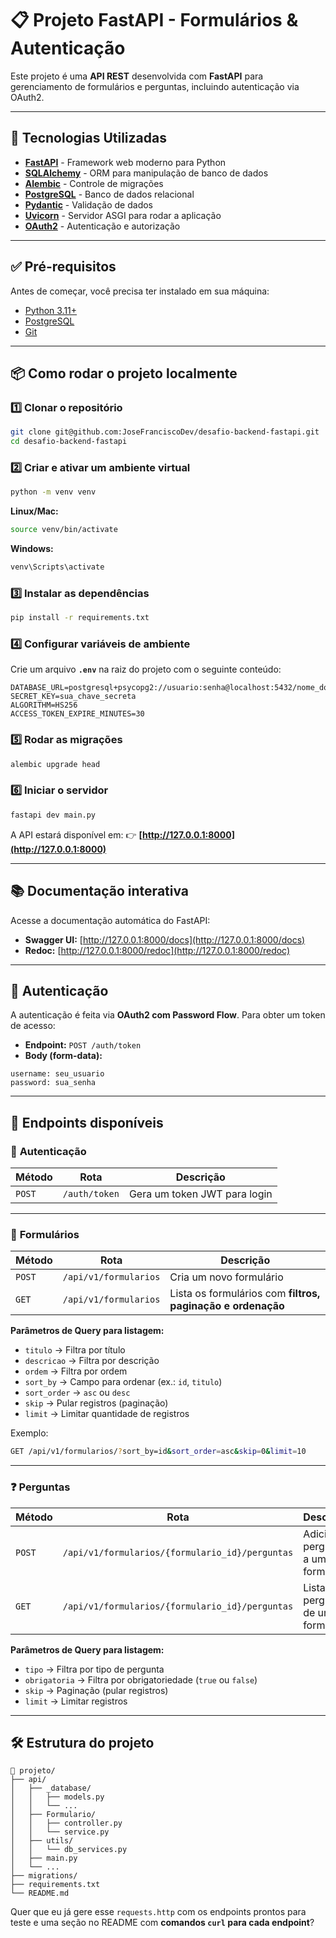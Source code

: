 # 📋 Projeto FastAPI - Formulários & Autenticação

Este projeto é uma **API REST** desenvolvida com **FastAPI** para gerenciamento de formulários e perguntas, incluindo autenticação via OAuth2.

---

## 🚀 Tecnologias Utilizadas

- **[FastAPI](https://fastapi.tiangolo.com/)** - Framework web moderno para Python
- **[SQLAlchemy](https://www.sqlalchemy.org/)** - ORM para manipulação de banco de dados
- **[Alembic](https://alembic.sqlalchemy.org/)** - Controle de migrações
- **[PostgreSQL](https://www.postgresql.org/)** - Banco de dados relacional
- **[Pydantic](https://docs.pydantic.dev/)** - Validação de dados
- **[Uvicorn](https://www.uvicorn.org/)** - Servidor ASGI para rodar a aplicação
- **[OAuth2](https://fastapi.tiangolo.com/tutorial/security/oauth2-jwt/)** - Autenticação e autorização

---

## ✅ Pré-requisitos

Antes de começar, você precisa ter instalado em sua máquina:

- [Python 3.11+](https://www.python.org/downloads/)
- [PostgreSQL](https://www.postgresql.org/)
- [Git](https://git-scm.com/)

---

## 📦 Como rodar o projeto localmente

### 1️⃣ **Clonar o repositório**
```bash
git clone git@github.com:JoseFranciscoDev/desafio-backend-fastapi.git
cd desafio-backend-fastapi
````

### 2️⃣ **Criar e ativar um ambiente virtual**

```bash
python -m venv venv
```

**Linux/Mac:**

```bash
source venv/bin/activate
```

**Windows:**

```bash
venv\Scripts\activate
```

### 3️⃣ **Instalar as dependências**

```bash
pip install -r requirements.txt
```

### 4️⃣ **Configurar variáveis de ambiente**

Crie um arquivo **`.env`** na raiz do projeto com o seguinte conteúdo:

```env
DATABASE_URL=postgresql+psycopg2://usuario:senha@localhost:5432/nome_do_banco
SECRET_KEY=sua_chave_secreta
ALGORITHM=HS256
ACCESS_TOKEN_EXPIRE_MINUTES=30
```

### 5️⃣ **Rodar as migrações**

```bash
alembic upgrade head
```

### 6️⃣ **Iniciar o servidor**

```bash
fastapi dev main.py
```

A API estará disponível em:
👉 **[http://127.0.0.1:8000](http://127.0.0.1:8000)**

---

## 📚 Documentação interativa

Acesse a documentação automática do FastAPI:

* **Swagger UI:** [http://127.0.0.1:8000/docs](http://127.0.0.1:8000/docs)
* **Redoc:** [http://127.0.0.1:8000/redoc](http://127.0.0.1:8000/redoc)

---

## 🔑 Autenticação

A autenticação é feita via **OAuth2 com Password Flow**.
Para obter um token de acesso:

* **Endpoint:** `POST /auth/token`
* **Body (form-data):**

```text
username: seu_usuario
password: sua_senha
```

---

## 📌 Endpoints disponíveis

### 🔐 **Autenticação**

| Método | Rota          | Descrição                    |
| ------ | ------------- | ---------------------------- |
| `POST` | `/auth/token` | Gera um token JWT para login |

---

### 📝 **Formulários**

| Método | Rota                  | Descrição                                                   |
| ------ | --------------------- | ----------------------------------------------------------- |
| `POST` | `/api/v1/formularios` | Cria um novo formulário                                     |
| `GET`  | `/api/v1/formularios` | Lista os formulários com **filtros, paginação e ordenação** |

**Parâmetros de Query para listagem:**

* `titulo` → Filtra por título
* `descricao` → Filtra por descrição
* `ordem` → Filtra por ordem
* `sort_by` → Campo para ordenar (ex.: `id`, `titulo`)
* `sort_order` → `asc` ou `desc`
* `skip` → Pular registros (paginação)
* `limit` → Limitar quantidade de registros

Exemplo:

```bash
GET /api/v1/formularios/?sort_by=id&sort_order=asc&skip=0&limit=10
```

---

### ❓ **Perguntas**

| Método | Rota                                            | Descrição                          |
| ------ | ----------------------------------------------- | ---------------------------------- |
| `POST` | `/api/v1/formularios/{formulario_id}/perguntas` | Adiciona perguntas a um formulário |
| `GET`  | `/api/v1/formularios/{formulario_id}/perguntas` | Lista perguntas de um formulário   |

**Parâmetros de Query para listagem:**

* `tipo` → Filtra por tipo de pergunta
* `obrigatoria` → Filtra por obrigatoriedade (`true` ou `false`)
* `skip` → Paginação (pular registros)
* `limit` → Limitar registros

---

## 🛠 Estrutura do projeto

```
📂 projeto/
├── api/
│   ├── _database/
│   │   ├── models.py
│   │   └── ...
│   ├── Formulario/
│   │   ├── controller.py
│   │   └── service.py
│   ├── utils/
│   │   └── db_services.py
│   ├── main.py
│   └── ...
├── migrations/
├── requirements.txt
└── README.md
```

Quer que eu já gere esse `requests.http` com os endpoints prontos para teste e uma seção no README com **comandos `curl` para cada endpoint**?
```




